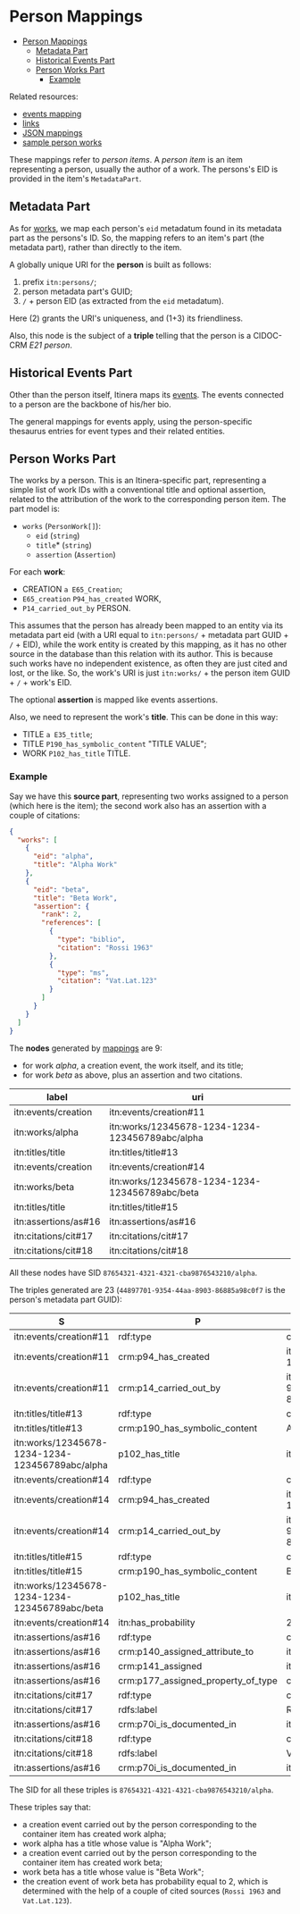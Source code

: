 # Person Mappings

- [Person Mappings](#person-mappings)
  - [Metadata Part](#metadata-part)
  - [Historical Events Part](#historical-events-part)
  - [Person Works Part](#person-works-part)
    - [Example](#example)

Related resources:

- [events mapping](events.md)
- [links](links.md)
- [JSON mappings](code/person-mappings.json)
- [sample person works](code/sample-person-works.json)

These mappings refer to _person items_. A _person item_ is an item representing a person, usually the author of a work. The persons's EID is provided in the item's `MetadataPart`.

## Metadata Part

As for [works](work-mappings.md#metadata-part), we map each person's `eid` metadatum found in its metadata part as the persons's ID. So, the mapping refers to an item's part (the metadata part), rather than directly to the item.

A globally unique URI for the **person** is built as follows:

1. prefix `itn:persons/`;
2. person metadata part's GUID;
3. `/` + person EID (as extracted from the `eid` metadatum).

Here (2) grants the URI's uniqueness, and (1+3) its friendliness.

Also, this node is the subject of a **triple** telling that the person is a CIDOC-CRM _E21 person_.

## Historical Events Part

Other than the person itself, Itinera maps its [events](events.md). The events connected to a person are the backbone of his/her bio.

The general mappings for events apply, using the person-specific thesaurus entries for event types and their related entities.

## Person Works Part

The works by a person. This is an Itinera-specific part, representing a simple list of work IDs with a conventional title and optional assertion, related to the attribution of the work to the corresponding person item. The part model is:

- `works` (`PersonWork[]`):
  - `eid` (`string`)
  - `title`\* (`string`)
  - `assertion` (`Assertion`)

For each **work**:

- CREATION `a E65_Creation`;
- `E65_creation` `P94_has_created` WORK,
- `P14_carried_out_by` PERSON.

This assumes that the person has already been mapped to an entity via its metadata part eid (with a URI equal to `itn:persons/` + metadata part GUID + `/` + EID), while the work entity is created by this mapping, as it has no other source in the database than this relation with its author. This is because such works have no independent existence, as often they are just cited and lost, or the like. So, the work's URI is just `itn:works/` + the person item GUID + `/` + work's EID.

The optional **assertion** is mapped like events assertions.

Also, we need to represent the work's **title**. This can be done in this way:

- TITLE `a E35_title`;
- TITLE `P190_has_symbolic_content` "TITLE VALUE";
- WORK `P102_has_title` TITLE.

### Example

Say we have this **source part**, representing two works assigned to a person (which here is the item); the second work also has an assertion with a couple of citations:

```json
{
  "works": [
    {
      "eid": "alpha",
      "title": "Alpha Work"
    },
    {
      "eid": "beta",
      "title": "Beta Work",
      "assertion": {
        "rank": 2,
        "references": [
          {
            "type": "biblio",
            "citation": "Rossi 1963"
          },
          {
            "type": "ms",
            "citation": "Vat.Lat.123"
          }
        ]
      }
    }
  ]
}
```

The **nodes** generated by [mappings](code/person-mappings.json) are 9:

- for work _alpha_, a creation event, the work itself, and its title;
- for work _beta_ as above, plus an assertion and two citations.

| label                | uri                                             |
|----------------------|-------------------------------------------------|
| itn:events/creation  | itn:events/creation#11                          |
| itn:works/alpha      | itn:works/12345678-1234-1234-123456789abc/alpha |
| itn:titles/title     | itn:titles/title#13                             |
| itn:events/creation  | itn:events/creation#14                          |
| itn:works/beta       | itn:works/12345678-1234-1234-123456789abc/beta  |
| itn:titles/title     | itn:titles/title#15                             |
| itn:assertions/as#16 | itn:assertions/as#16                            |
| itn:citations/cit#17 | itn:citations/cit#17                            |
| itn:citations/cit#18 | itn:citations/cit#18                            |

All these nodes have SID `87654321-4321-4321-cba9876543210/alpha`.

The triples generated are 23 (`44897701-9354-44aa-8903-86885a98c0f7` is the person's metadata part GUID):

| S                                               | P                                  | O                                                      |
|-------------------------------------------------|------------------------------------|--------------------------------------------------------|
| itn:events/creation#11                          | rdf:type                           | crm:e65_creation                                       |
| itn:events/creation#11                          | crm:p94_has_created                | itn:works/12345678-1234-1234-123456789abc/alpha        |
| itn:events/creation#11                          | crm:p14_carried_out_by             | itn:persons/44897701-9354-44aa-8903-86885a98c0f7/alpha |
| itn:titles/title#13                             | rdf:type                           | crm:e35_title                                          |
| itn:titles/title#13                             | crm:p190_has_symbolic_content      | Alpha Work                                             |
| itn:works/12345678-1234-1234-123456789abc/alpha | p102_has_title                     | itn:titles/title#13                                    |
| itn:events/creation#14                          | rdf:type                           | crm:e65_creation                                       |
| itn:events/creation#14                          | crm:p94_has_created                | itn:works/12345678-1234-1234-123456789abc/beta         |
| itn:events/creation#14                          | crm:p14_carried_out_by             | itn:persons/44897701-9354-44aa-8903-86885a98c0f7/alpha |
| itn:titles/title#15                             | rdf:type                           | crm:e35_title                                          |
| itn:titles/title#15                             | crm:p190_has_symbolic_content      | Beta Work                                              |
| itn:works/12345678-1234-1234-123456789abc/beta  | p102_has_title                     | itn:titles/title#15                                    |
| itn:events/creation#14                          | itn:has_probability                | 2                                                      |
| itn:assertions/as#16                            | rdf:type                           | crm:e13_attribute_assignment                           |
| itn:assertions/as#16                            | crm:p140_assigned_attribute_to     | itn:events/creation#14                                 |
| itn:assertions/as#16                            | crm:p141_assigned                  | itn:has_probability                                    |
| itn:assertions/as#16                            | crm:p177_assigned_property_of_type | crm:e55_type                                           |
| itn:citations/cit#17                            | rdf:type                           | crm:e31_document                                       |
| itn:citations/cit#17                            | rdfs:label                         | Rossi 1963                                             |
| itn:assertions/as#16                            | crm:p70i_is_documented_in          | itn:citations/cit#17                                   |
| itn:citations/cit#18                            | rdf:type                           | crm:e31_document                                       |
| itn:citations/cit#18                            | rdfs:label                         | Vat.Lat.123                                            |
| itn:assertions/as#16                            | crm:p70i_is_documented_in          | itn:citations/cit#18                                   |

The SID for all these triples is `87654321-4321-4321-cba9876543210/alpha`.

These triples say that:

- a creation event carried out by the person corresponding to the container item has created work alpha;
- work alpha has a title whose value is "Alpha Work";
- a creation event carried out by the person corresponding to the container item has created work beta;
- work beta has a title whose value is "Beta Work";
- the creation event of work beta has probability equal to 2, which is determined with the help of a couple of cited sources (`Rossi 1963` and `Vat.Lat.123`).
